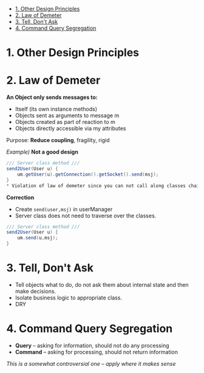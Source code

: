 <!-- TOC -->

- [1. Other Design Principles](#1-other-design-principles)
- [2. Law of Demeter](#2-law-of-demeter)
- [3. Tell, Don't Ask](#3-tell-dont-ask)
- [4. Command Query Segregation](#4-command-query-segregation)

<!-- /TOC -->

# 1. Other Design Principles

# 2. Law of Demeter
**An Object only sends messages to:**
* Itself (its own instance methods)
* Objects sent as arguments to message m
* Objects created as part of reaction to m
* Objects directly accessible via my attributes

Purpose: **Reduce coupling**, fragility, rigid

*Example)*
**Not a good design**
```java
/// Server class method ///
send2User(User u) {
    um.getUser(u).getConnection().getSocket().send(msj);
}
* Violation of law of demeter since you can not call along classes chaining.
```

**Correction**
* Create `send(user,msj)` in userManager
* Server class does not need to traverse over the classes.
```java
/// Server class method ///
send2User(User u) {
    um.send(u,msj);
}
```

# 3. Tell, Don't Ask
* Tell objects what to do, do not ask them about internal state and then make decisions. 
* Isolate business logic to appropriate class.
* DRY

# 4. Command Query Segregation
* **Query** – asking for information, should not do any processing
* **Command** – asking for processing, should not return information

*This is a somewhat controversial one – apply where it makes sense*


